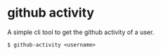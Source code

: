 # github activity 

A simple cli tool to get the github activity of a user.

```shell
$ github-activity <username>
```